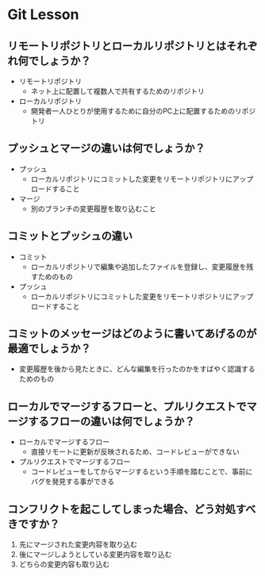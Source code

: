 # Git Lesson

## リモートリポジトリとローカルリポジトリとはそれぞれ何でしょうか？
- リモートリポジトリ
  - ネット上に配置して複数人で共有するためのリポジトリ
- ローカルリポジトリ
  - 開発者一人ひとりが使用するために自分のPC上に配置するためのリポジトリ


## プッシュとマージの違いは何でしょうか？
- プッシュ
  - ローカルリポジトリにコミットした変更をリモートリポジトリにアップロードすること
- マージ
  - 別のブランチの変更履歴を取り込むこと

## コミットとプッシュの違い
- コミット
  - ローカルリポジトリで編集や追加したファイルを登録し、変更履歴を残すためのもの
- プッシュ
  - ローカルリポジトリにコミットした変更をリモートリポジトリにアップロードすること


## コミットのメッセージはどのように書いてあげるのが最適でしょうか？
- 変更履歴を後から見たときに、どんな編集を行ったのかをすばやく認識するためのもの


## ローカルでマージするフローと、プルリクエストでマージするフローの違いは何でしょうか？
- ローカルでマージするフロー
  - 直接リモートに更新が反映されるため、コードレビューができない
- プルリクエストでマージするフロー
  - コードレビューをしてからマージするという手順を踏むことで、事前にバグを発見する事ができる


## コンフリクトを起こしてしまった場合、どう対処すべきですか？
1. 先にマージされた変更内容を取り込む
2. 後にマージしようとしている変更内容を取り込む
3. どちらの変更内容も取り込む